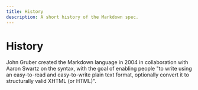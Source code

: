```yaml
---
title: History
description: A short history of the Markdown spec.
---
```


# History

John Gruber created the Markdown language in 2004 in collaboration with Aaron
Swartz on the syntax, with the goal of enabling people "to write using an
easy-to-read and easy-to-write plain text format, optionally convert it to
structurally valid XHTML (or HTML)".
